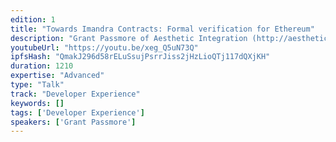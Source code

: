 ```yaml
---
edition: 1
title: "Towards Imandra Contracts: Formal verification for Ethereum"
description: "Grant Passmore of Aesthetic Integration (http://aestheticintegration.com/) presents on Imandra, the breakthrough artificial intelligence technology for ensuring financial algorithms are designed and implemented safely and fairly using formal verification."
youtubeUrl: "https://youtu.be/xeg_Q5uN73Q"
ipfsHash: "QmakJ296d58rELuSsujPsrrJiss2jHzLioQTj117dQXjKH"
duration: 1210
expertise: "Advanced"
type: "Talk"
track: "Developer Experience"
keywords: []
tags: ['Developer Experience']
speakers: ['Grant Passmore']
---
```

